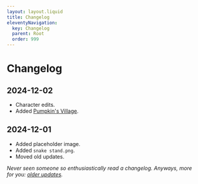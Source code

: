 ```yaml
---
layout: layout.liquid
title: Changelog
eleventyNavigation:
  key: Changelog
  parent: Root
  order: 999
---
```


# Changelog

## 2024-12-02

- Character edits.
- Added [Pumpkin's Village](/world/westavia/pumpkins-village/).

## 2024-12-01

- Added placeholder image.
- Added `snake stand.png`.
- Moved old updates.

*Never seen someone so enthusiastically read a changelog. Anyways, more for you: [older updates](old/).*

